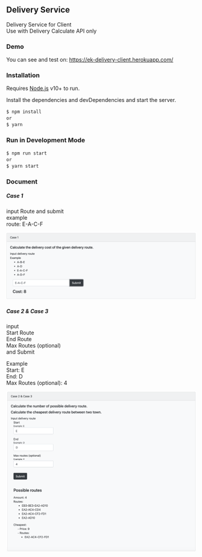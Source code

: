 ## Delivery Service

Delivery Service for Client\
Use with Delivery Calculate API only

### Demo

You can see and test on:
https://ek-delivery-client.herokuapp.com/

### Installation

Requires [Node.js](https://nodejs.org/) v10+ to run.

Install the dependencies and devDependencies and start the server.

```sh
$ npm install
or
$ yarn
```

### Run in Development Mode

```sh
$ npm run start
or
$ yarn start
```

### Document

##### Case 1

input Route and submit\
example\
route: E-A-C-F

![Case1](screenshot/case1.png)

##### Case 2 & Case 3

input\
Start Route\
End Route\
Max Routes (optional)\
and Submit

Example\
Start: E\
End: D\
Max Routes (optional): 4

![Case23](screenshot/case23.png)
